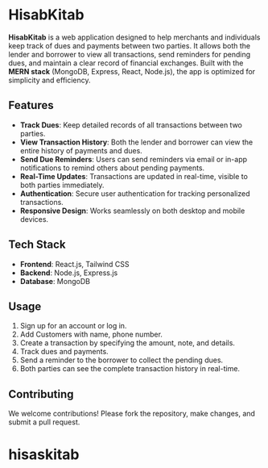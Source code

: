 # HisabKitab

**HisabKitab** is a web application designed to help merchants and individuals keep track of dues and payments between two parties. It allows both the lender and borrower to view all transactions, send reminders for pending dues, and maintain a clear record of financial exchanges. Built with the **MERN stack** (MongoDB, Express, React, Node.js), the app is optimized for simplicity and efficiency.

## Features

- **Track Dues**: Keep detailed records of all transactions between two parties.
- **View Transaction History**: Both the lender and borrower can view the entire history of payments and dues.
- **Send Due Reminders**: Users can send reminders via email or in-app notifications to remind others about pending payments.
- **Real-Time Updates**: Transactions are updated in real-time, visible to both parties immediately.
- **Authentication**: Secure user authentication for tracking personalized transactions.
- **Responsive Design**: Works seamlessly on both desktop and mobile devices.

## Tech Stack

- **Frontend**: React.js, Tailwind CSS
- **Backend**: Node.js, Express.js
- **Database**: MongoDB

## Usage

1. Sign up for an account or log in.
2. Add Customers with name, phone number.
3. Create a transaction by specifying the amount, note, and details.
4. Track dues and payments.
5. Send a reminder to the borrower to collect the pending dues.
6. Both parties can see the complete transaction history in real-time.

## Contributing

We welcome contributions! Please fork the repository, make changes, and submit a pull request.

# hisaskitab
